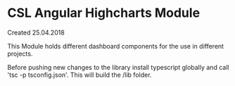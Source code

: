 CSL Angular Highcharts Module
========

Created 25.04.2018

This Module holds different dashboard components for the use in different projects. 

Before pushing new changes to the library install typescript globally and call 'tsc -p tsconfig.json'.
This will build the /lib folder.